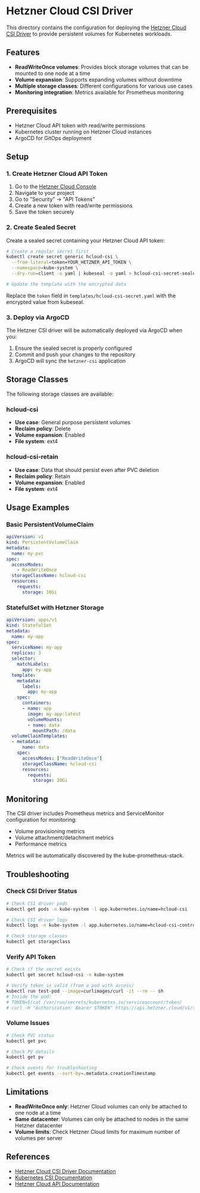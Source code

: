 # Hetzner Cloud CSI Driver

This directory contains the configuration for deploying the [Hetzner Cloud CSI Driver](https://github.com/hetznercloud/csi-driver) to provide persistent volumes for Kubernetes workloads.

## Features

- **ReadWriteOnce volumes**: Provides block storage volumes that can be mounted to one node at a time
- **Volume expansion**: Supports expanding volumes without downtime
- **Multiple storage classes**: Different configurations for various use cases
- **Monitoring integration**: Metrics available for Prometheus monitoring

## Prerequisites

- Hetzner Cloud API token with read/write permissions
- Kubernetes cluster running on Hetzner Cloud instances
- ArgoCD for GitOps deployment

## Setup

### 1. Create Hetzner Cloud API Token

1. Go to the [Hetzner Cloud Console](https://console.hetzner.cloud/)
2. Navigate to your project
3. Go to "Security" → "API Tokens"
4. Create a new token with read/write permissions
5. Save the token securely

### 2. Create Sealed Secret

Create a sealed secret containing your Hetzner Cloud API token:

```bash
# Create a regular secret first
kubectl create secret generic hcloud-csi \
  --from-literal=token=YOUR_HETZNER_API_TOKEN \
  --namespace=kube-system \
  --dry-run=client -o yaml | kubeseal -o yaml > hcloud-csi-secret-sealed.yaml

# Update the template with the encrypted data
```

Replace the `token` field in `templates/hcloud-csi-secret.yaml` with the encrypted value from kubeseal.

### 3. Deploy via ArgoCD

The Hetzner CSI driver will be automatically deployed via ArgoCD when you:

1. Ensure the sealed secret is properly configured
2. Commit and push your changes to the repository
3. ArgoCD will sync the `hetzner-csi` application

## Storage Classes

The following storage classes are available:

### hcloud-csi
- **Use case**: General purpose persistent volumes
- **Reclaim policy**: Delete
- **Volume expansion**: Enabled
- **File system**: ext4

### hcloud-csi-retain
- **Use case**: Data that should persist even after PVC deletion
- **Reclaim policy**: Retain
- **Volume expansion**: Enabled
- **File system**: ext4

## Usage Examples

### Basic PersistentVolumeClaim

```yaml
apiVersion: v1
kind: PersistentVolumeClaim
metadata:
  name: my-pvc
spec:
  accessModes:
    - ReadWriteOnce
  storageClassName: hcloud-csi
  resources:
    requests:
      storage: 10Gi
```

### StatefulSet with Hetzner Storage

```yaml
apiVersion: apps/v1
kind: StatefulSet
metadata:
  name: my-app
spec:
  serviceName: my-app
  replicas: 3
  selector:
    matchLabels:
      app: my-app
  template:
    metadata:
      labels:
        app: my-app
    spec:
      containers:
      - name: app
        image: my-app:latest
        volumeMounts:
        - name: data
          mountPath: /data
  volumeClaimTemplates:
  - metadata:
      name: data
    spec:
      accessModes: ["ReadWriteOnce"]
      storageClassName: hcloud-csi
      resources:
        requests:
          storage: 20Gi
```

## Monitoring

The CSI driver includes Prometheus metrics and ServiceMonitor configuration for monitoring:

- Volume provisioning metrics
- Volume attachment/detachment metrics
- Performance metrics

Metrics will be automatically discovered by the kube-prometheus-stack.

## Troubleshooting

### Check CSI Driver Status

```bash
# Check CSI driver pods
kubectl get pods -n kube-system -l app.kubernetes.io/name=hcloud-csi

# Check CSI driver logs
kubectl logs -n kube-system -l app.kubernetes.io/name=hcloud-csi-controller

# Check storage classes
kubectl get storageclass
```

### Verify API Token

```bash
# Check if the secret exists
kubectl get secret hcloud-csi -n kube-system

# Verify token is valid (from a pod with access)
kubectl run test-pod --image=curlimages/curl -it --rm -- sh
# Inside the pod:
# TOKEN=$(cat /var/run/secrets/kubernetes.io/serviceaccount/token)
# curl -H "Authorization: Bearer $TOKEN" https://api.hetzner.cloud/v1/servers
```

### Volume Issues

```bash
# Check PVC status
kubectl get pvc

# Check PV details
kubectl get pv

# Check events for troubleshooting
kubectl get events --sort-by=.metadata.creationTimestamp
```

## Limitations

- **ReadWriteOnce only**: Hetzner Cloud volumes can only be attached to one node at a time
- **Same datacenter**: Volumes can only be attached to nodes in the same Hetzner datacenter
- **Volume limits**: Check Hetzner Cloud limits for maximum number of volumes per server

## References

- [Hetzner Cloud CSI Driver Documentation](https://github.com/hetznercloud/csi-driver)
- [Kubernetes CSI Documentation](https://kubernetes-csi.github.io/docs/)
- [Hetzner Cloud API Documentation](https://docs.hetzner.cloud/) 